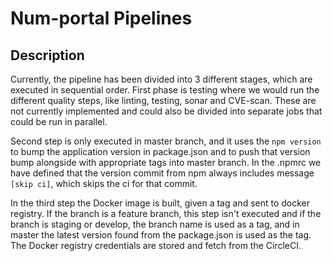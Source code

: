 # Num-portal Pipelines

## Description

Currently, the pipeline has been divided into 3 different stages, which are executed
in sequential order. First phase is testing where we would run the different quality 
steps, like linting, testing, sonar and CVE-scan. These are not currently implemented
and could also be divided into separate jobs that could be run in parallel.

Second step is only executed in master branch, and it uses the `npm version` to
bump the application version in package.json and to push that version bump alongside
with appropriate tags into master branch. In the .npmrc we have defined that the version
commit from npm always includes message `[skip ci]`, which skips the ci for that commit.

In the third step the Docker image is built, given a tag and sent to docker registry.
If the branch is a feature branch, this step isn't executed and if the branch
is staging or develop, the branch name is used as a tag, and in master the latest
version found from the package.json is used as the tag. The Docker registry credentials
are stored and fetch from the CircleCI.
